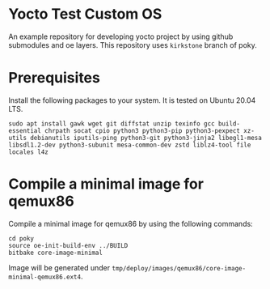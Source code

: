 # Yocto Test Custom OS

An example repository for developing yocto project by using github submodules and oe layers.
This repository uses `kirkstone` branch of poky.

# Prerequisites

Install the following packages to your system. It is tested on Ubuntu 20.04 LTS.

```
sudo apt install gawk wget git diffstat unzip texinfo gcc build-essential chrpath socat cpio python3 python3-pip python3-pexpect xz-utils debianutils iputils-ping python3-git python3-jinja2 libegl1-mesa libsdl1.2-dev python3-subunit mesa-common-dev zstd liblz4-tool file locales l4z
```

# Compile a minimal image for qemux86
Compile a minimal image for qemux86 by using the following commands:

```
cd poky
source oe-init-build-env ../BUILD
bitbake core-image-minimal
```

Image will be generated under `tmp/deploy/images/qemux86/core-image-minimal-qemux86.ext4`.